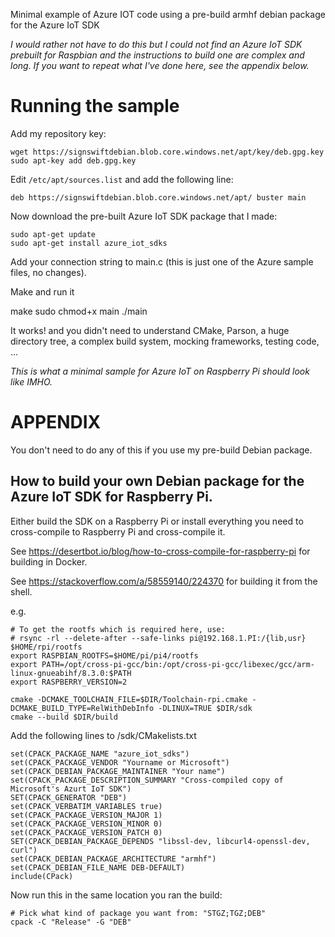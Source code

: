 Minimal example of Azure IOT code using a pre-build armhf debian package for the Azure IoT SDK

_I would rather not have to do this but I could not find an Azure IoT SDK prebuilt for Raspbian and the
instructions to build one are complex and long. If you want to repeat what I've done here, see the
appendix below._

Running the sample
====

Add my repository key:

    wget https://signswiftdebian.blob.core.windows.net/apt/key/deb.gpg.key
    sudo apt-key add deb.gpg.key

Edit `/etc/apt/sources.list` and add the following line:

    deb https://signswiftdebian.blob.core.windows.net/apt/ buster main

Now download the pre-built Azure IoT SDK package that I made:

    sudo apt-get update
    sudo apt-get install azure_iot_sdks

Add your connection string to main.c (this is just one of the Azure sample files, no changes).

Make and run it

   make
   sudo chmod+x main
   ./main

It works! and you didn't need to understand CMake, Parson, a huge directory tree, a complex build system,
mocking frameworks, testing code, ... 

_This is what a minimal sample for Azure IoT on Raspberry Pi  should look like IMHO._



APPENDIX
====

You don't need to do any of this if you use my pre-build Debian package.

How to build your own Debian package for the Azure IoT SDK for Raspberry Pi.
----

Either build the SDK on a Raspberry Pi or install everything you need to cross-compile to Raspberry Pi 
and cross-compile it. 

See https://desertbot.io/blog/how-to-cross-compile-for-raspberry-pi for building in Docker.

See https://stackoverflow.com/a/58559140/224370 for building it from the shell.


e.g.

````
# To get the rootfs which is required here, use:
# rsync -rl --delete-after --safe-links pi@192.168.1.PI:/{lib,usr} $HOME/rpi/rootfs
export RASPBIAN_ROOTFS=$HOME/pi/pi4/rootfs
export PATH=/opt/cross-pi-gcc/bin:/opt/cross-pi-gcc/libexec/gcc/arm-linux-gnueabihf/8.3.0:$PATH
export RASPBERRY_VERSION=2

cmake -DCMAKE_TOOLCHAIN_FILE=$DIR/Toolchain-rpi.cmake -DCMAKE_BUILD_TYPE=RelWithDebInfo -DLINUX=TRUE $DIR/sdk
cmake --build $DIR/build
````

Add the following lines to /sdk/CMakelists.txt

````
set(CPACK_PACKAGE_NAME "azure_iot_sdks")
set(CPACK_PACKAGE_VENDOR "Yourname or Microsoft")
set(CPACK_DEBIAN_PACKAGE_MAINTAINER "Your name")
set(CPACK_PACKAGE_DESCRIPTION_SUMMARY "Cross-compiled copy of Microsoft's Azurt IoT SDK")
SET(CPACK_GENERATOR "DEB")
set(CPACK_VERBATIM_VARIABLES true)
set(CPACK_PACKAGE_VERSION_MAJOR 1)
set(CPACK_PACKAGE_VERSION_MINOR 0)
set(CPACK_PACKAGE_VERSION_PATCH 0)
SET(CPACK_DEBIAN_PACKAGE_DEPENDS "libssl-dev, libcurl4-openssl-dev, curl")
set(CPACK_DEBIAN_PACKAGE_ARCHITECTURE "armhf")
set(CPACK_DEBIAN_FILE_NAME DEB-DEFAULT)
include(CPack)
````

Now run this in the same location you ran the build:

````
# Pick what kind of package you want from: "STGZ;TGZ;DEB"
cpack -C "Release" -G "DEB"
````
